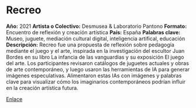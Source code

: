 # Recreo
**Año:** 2021 
**Artista o Colectivo:** Desmusea & Laboratorio Pantono
**Formato:** Encuentro de reflexión y creación artística
**País:** España 
**Palabras clave:** Museo, juguete, mediación cultural digital, inteligencia artifical, educación
**Descripción:** 
Recreo fue una propuesta de reflexión sobre pedagogía mediante el juego y el arte, inspirada en la investigación del escultor Juan Bordes en su libro La infancia de las vanguardias y su exposición El juego del arte. Los participantes revisaron catálogos de juguetes actuales y obras de arte contemporáneo, y luego usaron las herramientas de IA para generar imágenes especulativas. Alimentaron estas IAs con imágenes y palabras clave para visualizar cómo los imaginarios contemporáneos podrían influir en la creación artística futura.

[Enlace](https://www.desmusea.com/recreo)
